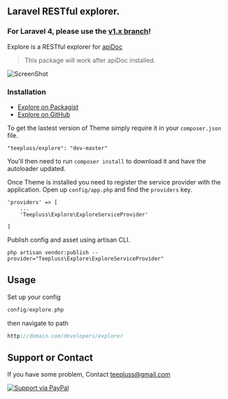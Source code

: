 ## Laravel RESTful explorer.

### For Laravel 4, please use the [v1.x branch](https://github.com/teepluss/laravel-explore/tree/v1.x)!

Explore is a RESTful explorer for [apiDoc](http://apidocjs.com/)
> This package will work after apiDoc installed.

![ScreenShot](https://raw.githubusercontent.com/teepluss/laravel-explore/master/public/screenshots/sample.png)

### Installation

- [Explore on Packagist](https://packagist.org/packages/teepluss/explore)
- [Explore on GitHub](https://github.com/teepluss/laravel-explore)

To get the lastest version of Theme simply require it in your `composer.json` file.

~~~
"teepluss/explore": "dev-master"
~~~

You'll then need to run `composer install` to download it and have the autoloader updated.

Once Theme is installed you need to register the service provider with the application. Open up `config/app.php` and find the `providers` key.

~~~
'providers' => [
    ...
    'Teepluss\Explore\ExploreServiceProvider'

]
~~~

Publish config and asset using artisan CLI.

~~~shell
php artisan vendor:publish --provider="Teepluss\Explore\ExploreServiceProvider"
~~~

## Usage

Set up your config
~~~php
config/explore.php
~~~

then navigate to path

~~~php
http://domain.com/developers/explorer
~~~


## Support or Contact

If you have some problem, Contact teepluss@gmail.com

[![Support via PayPal](https://rawgithub.com/chris---/Donation-Badges/master/paypal.jpeg)](https://www.paypal.com/cgi-bin/webscr?cmd=_s-xclick&hosted_button_id=9GEC8J7FAG6JA)